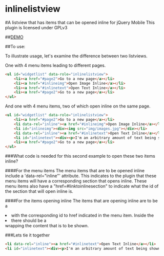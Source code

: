 inlinelistview
==============
#A listview that has items that can be opened inline for jQuery Mobile
This plugin is licensed under GPLv3

##[DEMO](http://alspringer.github.io/)



##To use:

To illustrate usage, let's examine the difference between two listviews.

One with 4 menu items leading to different pages.
```HTML
<ul id="widgetlist" data-role="inlinelistview">
    <li><a href="#page2">Go to a new page</a></li>
    <li><a href="#inlineimg">Open Image Inline</a></li>
    <li><a href="#inlinetext">Open Text Inline</a></li>
    <li><a href="#page2">Go to a new page</a></li>
</ul>
```

And one with 4 menu items, two of which open inline on the same page.
```HTML
<ul id="widgetlist" data-role="inlinelistview">
    <li><a href="#page2">Go to a new page</a></li>
    <li data-rel="inline"><a href="#inlineimg">Open Image Inline</a></li>
    <li id="inlineimg"><div><img src="img/images.jpg"></div></li>
    <li data-rel="inline"><a href="#inlinetext">Open Text Inline</a></li>
    <li id="inlinetext"><div><p>I'm an arbitrary amount of text being shown inline!</p></div></li>
    <li><a href="#page2">Go to a new page</a></li>
</ul>
```

###What code is needed for this second example to open these two items inline?

####For the menu items
The menu items that are to be opened inline include a 'data-rel="inline"' attribute. 
This indicates to the plugin that these menu items will have a corresponding section that opens inline.
These menu items also have a "href=#linktoinlinesection" to indicate what the id of the section that will open inline is.

####For the items opening inline
The items that are opening inline are to be a <li> with the corresponding id to href indicated in the menu item.
Inside the <li> there should be a <div> wrapping the content that is to be shown.


###Lets tie it together
```HTML
<li data-rel="inline"><a href="#inlinetext">Open Text Inline</a></li>
<li id="inlinetext"><div><p>I'm an arbitrary amount of text being shown inline!</p></div></li>
```

